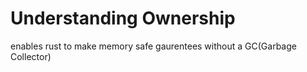 # Understanding Ownership

enables rust to make memory safe gaurentees without a GC(Garbage Collector)